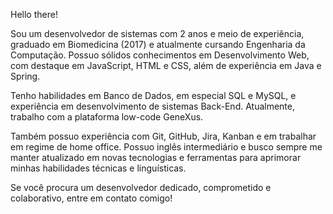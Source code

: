 Hello there!

Sou um desenvolvedor de sistemas com 2 anos e meio de experiência, graduado em Biomedicina (2017) e atualmente cursando Engenharia da Computação. Possuo sólidos conhecimentos em Desenvolvimento Web, com destaque em JavaScript, HTML e CSS, além de experiência em Java e Spring.

Tenho habilidades em Banco de Dados, em especial SQL e MySQL, e experiência em desenvolvimento de sistemas Back-End. Atualmente, trabalho com a plataforma low-code GeneXus.

Também possuo experiência com Git, GitHub, Jira, Kanban e em trabalhar em regime de home office. Possuo inglês intermediário e busco sempre me manter atualizado em novas tecnologias e ferramentas para aprimorar minhas habilidades técnicas e linguísticas.

Se você procura um desenvolvedor dedicado, comprometido e colaborativo, entre em contato comigo!
